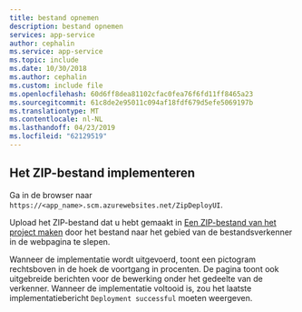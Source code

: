 ```yaml
---
title: bestand opnemen
description: bestand opnemen
services: app-service
author: cephalin
ms.service: app-service
ms.topic: include
ms.date: 10/30/2018
ms.author: cephalin
ms.custom: include file
ms.openlocfilehash: 60d6ff8dea81102cfac0fea76f6fd11ff8465a23
ms.sourcegitcommit: 61c8de2e95011c094af18fdf679d5efe5069197b
ms.translationtype: MT
ms.contentlocale: nl-NL
ms.lasthandoff: 04/23/2019
ms.locfileid: "62129519"
---
```

## <a name="deploy-zip-file"></a>Het ZIP-bestand implementeren

Ga in de browser naar `https://<app_name>.scm.azurewebsites.net/ZipDeployUI`.

Upload het ZIP-bestand dat u hebt gemaakt in [Een ZIP-bestand van het project maken](#create-a-project-zip-file) door het bestand naar het gebied van de bestandsverkenner in de webpagina te slepen.

Wanneer de implementatie wordt uitgevoerd, toont een pictogram rechtsboven in de hoek de voortgang in procenten. De pagina toont ook uitgebreide berichten voor de bewerking onder het gedeelte van de verkenner. Wanneer de implementatie voltooid is, zou het laatste implementatiebericht `Deployment successful` moeten weergeven.
